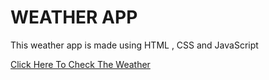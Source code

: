 <h1> WEATHER APP</h1>

<p> This weather app is made using HTML , CSS and JavaScript</p>

<a href="https://dhesavan.github.io/PRODIGY_WD_05/">Click Here To Check The Weather</a>

